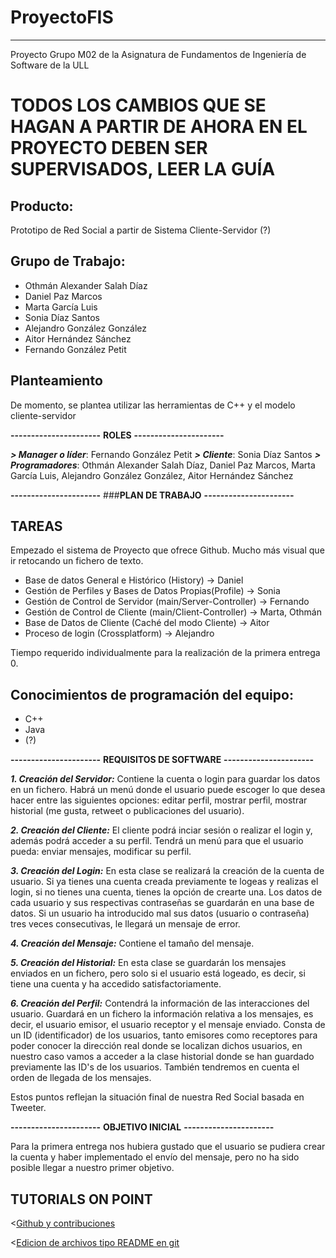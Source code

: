 # ProyectoFIS
---------------
Proyecto Grupo M02 de la Asignatura de Fundamentos de Ingeniería de Software de la ULL
# TODOS LOS CAMBIOS QUE SE HAGAN A PARTIR DE AHORA EN EL PROYECTO DEBEN SER SUPERVISADOS, LEER LA GUÍA

Producto:
---------
Prototipo de Red Social a partir de Sistema Cliente-Servidor (?)

Grupo de Trabajo:
---------------------
  - Othmán Alexander Salah Díaz
  - Daniel Paz Marcos
  - Marta García Luis
  - Sonia Díaz Santos
  - Alejandro González González
  - Aitor Hernández Sánchez
  - Fernando González Petit
  
Planteamiento
----------------------
De momento, se plantea utilizar las herramientas de C++ y el modelo cliente-servidor

**----------------------**
**ROLES**
**----------------------**

***> Manager o líder***: Fernando González Petit
***> Cliente***: Sonia Díaz Santos
***> Programadores***: Othmán Alexander Salah Díaz, Daniel Paz Marcos, Marta García Luis, Alejandro González González, Aitor Hernández Sánchez

**----------------------**
###**PLAN DE TRABAJO**
**----------------------**

TAREAS
--------------------------
Empezado el sistema de Proyecto que ofrece Github. Mucho más visual que ir retocando un fichero de texto.

- Base de datos General e Histórico (History) -> Daniel
- Gestión de Perfiles y Bases de Datos Propias(Profile) -> Sonia
- Gestión de Control de Servidor (main/Server-Controller) -> Fernando
- Gestión de Control de Cliente (main/Client-Controller) -> Marta, Othmán
- Base de Datos de Cliente  (Caché del modo Cliente) -> Aitor
- Proceso de login (Crossplatform) -> Alejandro 

Tiempo requerido individualmente para la realización de la primera entrega 0.

Conocimientos de programación del equipo:
-----------------------------------------
  - C++
  - Java
  - (?)
  
**----------------------**
**REQUISITOS DE SOFTWARE**
**----------------------**

***1. Creación del Servidor:***
Contiene la cuenta o login para guardar los datos en un fichero.
Habrá un menú donde el usuario puede escoger lo que desea hacer entre las siguientes opciones: editar perfil, mostrar perfil, mostrar historial (me gusta, retweet o publicaciones del usuario).
  
***2. Creación del Cliente:***
El cliente podrá inciar sesión o realizar el login y, además podrá acceder a su perfil. Tendrá un menú para que el usuario pueda: enviar mensajes, modificar su perfil. 

***3. Creación del Login:***
En esta clase se realizará la creación de la cuenta de usuario. Si ya tienes una cuenta creada previamente te logeas y realizas el login, si no tienes una cuenta, tienes la opción de crearte una.
Los datos de cada usuario y sus respectivas contraseñas se guardarán en una base de datos. 
Si un usuario ha introducido mal sus datos (usuario o contraseña) tres veces consecutivas, le llegará un mensaje de error.

***4. Creación del Mensaje:***
Contiene el tamaño del mensaje.

***5. Creación del Historial:***
En esta clase se guardarán los mensajes enviados en un fichero, pero solo si el usuario está logeado, es decir, si tiene una cuenta y ha accedido satisfactoriamente. 

***6. Creación del Perfil:***
Contendrá la información de las interacciones del usuario. Guardará en un fichero la información relativa a los mensajes, es decir, el usuario emisor, el usuario receptor y el mensaje enviado.
Consta de un ID (identificador) de los usuarios, tanto emisores como receptores para poder conocer la dirección real donde se localizan dichos usuarios, en nuestro caso vamos a acceder a la clase historial donde se han guardado previamente las ID's de los usuarios.
También tendremos en cuenta el orden de llegada de los mensajes.

Estos puntos reflejan la situación final de nuestra Red Social basada en Tweeter.

**----------------------**
**OBJETIVO INICIAL**
**----------------------**

Para la primera entrega nos hubiera gustado que el usuario se pudiera crear la cuenta y haber implementado el envío del mensaje, pero no ha sido posible llegar a nuestro primer objetivo.

TUTORIALS ON POINT
----------------------
<[Github y contribuciones](https://github.com/LuchoCastillo/Conociendo-GitHub/tree/master/tutorial/data)

<[Edicion de archivos tipo README en git](https://github.com/ricval/Documentacion/blob/master/Guias/GitHub/mastering-markdown.md)


  


